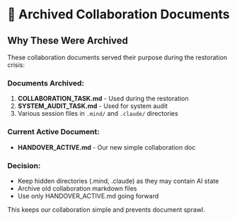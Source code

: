 # 📁 Archived Collaboration Documents

## Why These Were Archived

These collaboration documents served their purpose during the restoration crisis:

### Documents Archived:
1. **COLLABORATION_TASK.md** - Used during the restoration
2. **SYSTEM_AUDIT_TASK.md** - Used for system audit
3. Various session files in `.mind/` and `.claude/` directories

### Current Active Document:
- **HANDOVER_ACTIVE.md** - Our new simple collaboration doc

### Decision:
- Keep hidden directories (.mind, .claude) as they may contain AI state
- Archive old collaboration markdown files
- Use only HANDOVER_ACTIVE.md going forward

This keeps our collaboration simple and prevents document sprawl.